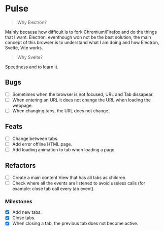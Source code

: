 # Pulse

> Why Electron?

Mainly because how difficult is to fork Chromium/Firefox and do the things that I want. Electron, eventhough won not be the best solution, the main concept of this browser is to understand what I am doing and how Electron, Svelte, Vite works.

> Why Svelte?

Speedness and to learn it.

## Bugs

- [ ] Sometimes when the browser is not focused, URL and Tab dissapear.
- [ ] When entering an URL it does not change the URL when loading the webpage.
- [ ] When changing tabs, the URL does not change.

## Feats

- [ ] Change between tabs.
- [ ] Add error offline HTML page.
- [ ] Add loading animation to tab when loading a page.

## Refactors

- [ ] Create a main content View that has all tabs as children.
- [ ] Check where all the events are listened to avoid useless calls (for example: close tab call every tab event).

### Milestones

- [x] Add new tabs.
- [x] Close tabs.
- [x] When closing a tab, the previous tab does not become active.
